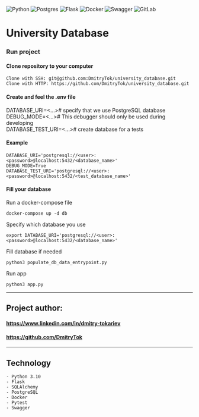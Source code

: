 ![Python](https://img.shields.io/badge/python-3670A0?style=for-the-badge&logo=python&logoColor=ffdd54)
![Postgres](https://img.shields.io/badge/postgres-%23316192.svg?style=for-the-badge&logo=postgresql&logoColor=white)
![Flask](https://img.shields.io/badge/flask-%23000.svg?style=for-the-badge&logo=flask&logoColor=white)
![Docker](https://img.shields.io/badge/docker-%230db7ed.svg?style=for-the-badge&logo=docker&logoColor=white)
![Swagger](https://img.shields.io/badge/-Swagger-%23Clojure?style=for-the-badge&logo=swagger&logoColor=white)
![GitLab](https://img.shields.io/badge/gitlab-%23181717.svg?style=for-the-badge&logo=gitlab&logoColor=white)

# University Database
### Run project
#### Clone repository to your computer
    Clone with SSH: git@github.com:DmitryTok/university_database.git
    Clone with HTTP: https://github.com/DmitryTok/university_database.git
#### Create and feel the .env file
DATABASE_URI=<...># specify that we use PostgreSQL database \
DEBUG_MODE=<...># This debugger should only be used during developing \
DATABASE_TEST_URI=<...># create database for a tests
#### Example    
    DATABASE_URI='postgresql://<user>:<password>@localhost:5432/<database_name>'
    DEBUG_MODE=True
    DATABASE_TEST_URI='postgresql://<user>:<password>@localhost:5432/<test_database_name>'
#### Fill your database
Run a docker-compose file
```
docker-compose up -d db
```
Specify which database you use
```
export DATABASE_URI='postgresql://<user>:<password>@localhost:5432/<database_name>'
```
Fill database if needed
```
python3 populate_db_data_entrypoint.py
```
Run app
```
python3 app.py
```
***
## Project author:
#### https://www.linkedin.com/in/dmitry-tokariev
#### https://github.com/DmitryTok

***
## Technology
    - Python 3.10
    - Flask
    - SQLAlchemy
    - PostgreSQL
    - Docker
    - Pytest
    - Swagger
